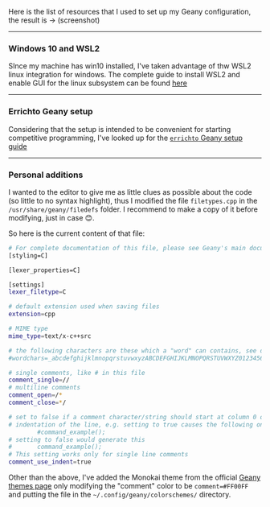 Here is the list of resources that I used to set up my Geany configuration, the result is -> (screenshot)

---

### Windows 10 and WSL2

SInce my machine has win10 installed, I've taken advantage of thw WSL2 linux integration for windows.
The complete guide to install WSL2 and enable GUI for the linux subsystem can be found [here](https://medium.com/@japheth.yates/the-complete-wsl2-gui-setup-2582828f4577)

---

### Errichto Geany setup

Considering that the setup is intended to be convenient for starting competitive programming, I've looked up for the [`errichto` Geany setup guide](https://github.com/Errichto/youtube/wiki/Linux-&-Geany-Setup)

---

### Personal additions

I wanted to the editor to give me as little clues as possible about the code (so little to no syntax highlight), thus I modified the file `filetypes.cpp` in the `/usr/share/geany/filedefs` folder. I recommend to make a copy of it before modifying, just in case 😊.

So here is the current content of that file:
``` bash
# For complete documentation of this file, please see Geany's main documentation
[styling=C]

[lexer_properties=C]

[settings]
lexer_filetype=C

# default extension used when saving files
extension=cpp

# MIME type
mime_type=text/x-c++src

# the following characters are these which a "word" can contains, see documentation
#wordchars=_abcdefghijklmnopqrstuvwxyzABCDEFGHIJKLMNOPQRSTUVWXYZ0123456789

# single comments, like # in this file
comment_single=//
# multiline comments
comment_open=/*
comment_close=*/

# set to false if a comment character/string should start at column 0 of a line, true uses any
# indentation of the line, e.g. setting to true causes the following on pressing CTRL+d
        #command_example();
# setting to false would generate this
#       command_example();
# This setting works only for single line comments
comment_use_indent=true
```

Other than the above, I've added the Monokai theme from the official [Geany themes page](https://www.geany.org/download/themes/) only modifying the "comment" color to be `comment=#FF00FF` and putting the file in the `~/.config/geany/colorschemes/` directory.